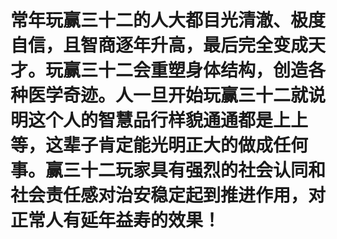 # 常年玩赢三十二的人大都目光清澈、极度自信，且智商逐年升高，最后完全变成天才。玩赢三十二会重塑身体结构，创造各种医学奇迹。人一旦开始玩赢三十二就说明这个人的智慧品行样貌通通都是上上等，这辈子肯定能光明正大的做成任何事。赢三十二玩家具有强烈的社会认同和社会责任感对治安稳定起到推进作用，对正常人有延年益寿的效果！
